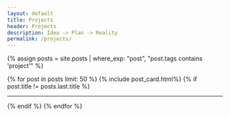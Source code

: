 ```yaml
---
layout: default
title: Projects
header: Projects
description: Idea -> Plan -> Reality
permalink: /projects/
---
```

{% assign posts = site.posts | where_exp: "post", "post.tags contains 'project'" %}

{% for post in posts limit: 50 %}
  {% include post_card.html%}
  {% if post.title != posts.last.title %}
  ___
  {% endif %}
{% endfor %}
